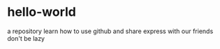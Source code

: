 # hello-world
a repository
learn how to use github and share express with our friends 
don't 
be
lazy
